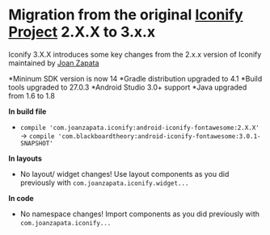 # Migration from the original [Iconify Project](https://github.com/joanzapata/android-iconify) 2.X.X to 3.x.x

Iconify 3.X.X introduces some key changes from the 2.x.x version of Iconify maintained by [Joan Zapata](https://github.com/joanzapata)

*Mininum SDK version is now 14
*Gradle distribution upgraded to 4.1
*Build tools upgraded to 27.0.3
*Android Studio 3.0+ support
*Java upgraded from 1.6 to 1.8

**In build file**

- `compile 'com.joanzapata.iconify:android-iconify-fontawesome:2.X.X'` -> `compile 'com.blackboardtheory:android-iconify-fontawesome:3.0.1-SNAPSHOT'`

**In layouts**

- No layout/ widget changes! Use layout components as you did previously with `com.joanzapata.iconify.widget...`

**In code**

- No namespace changes! Import components as you did previously with `com.joanzapata.iconify...`
